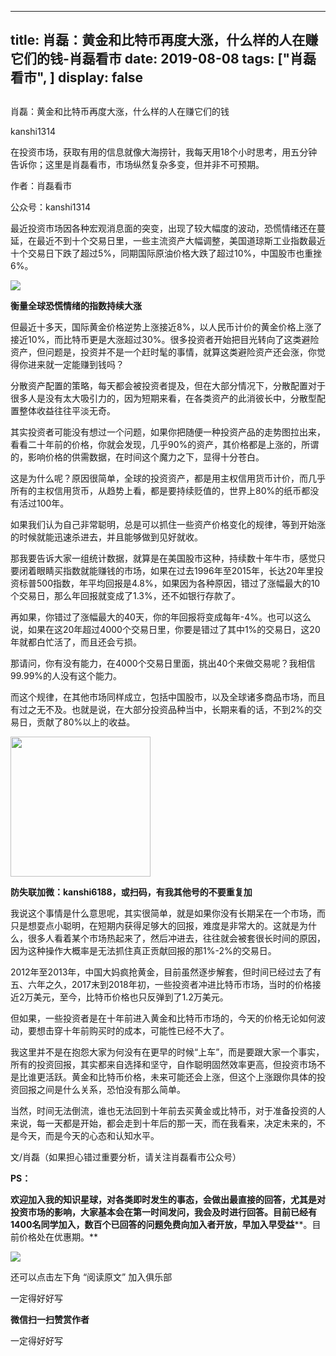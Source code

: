 
---
title:  肖磊：黄金和比特币再度大涨，什么样的人在赚它们的钱-肖磊看市
date: 2019-08-08
tags: ["肖磊看市", ]
display: false
---


## 



肖磊：黄金和比特币再度大涨，什么样的人在赚它们的钱




kanshi1314




在投资市场，获取有用的信息就像大海捞针，我每天用18个小时思考，用五分钟告诉你；这里是肖磊看市，市场纵然复杂多变，但并非不可预期。


作者：肖磊看市

公众号：kanshi1314



最近投资市场因各种宏观消息面的突变，出现了较大幅度的波动，恐慌情绪还在蔓延，在最近不到十个交易日里，一些主流资产大幅调整，美国道琼斯工业指数最近十个交易日下跌了超过5%，同期国际原油价格大跌了超过10%，中国股市也重挫6%。



<img class="rich_pages" data-copyright="0" data-ratio="1.1900161030595813" data-s="300,640" src="https://mmbiz.qpic.cn/mmbiz_jpg/rIYcHn0KrPSxR6ttM0Rvy7ickmr5lLPnQc3ibKwk1s5PWzKjibaDwl9NG2boQ7WR49YwOicja7uELicfia0ok7ksxahQ/640?wx_fmt=jpeg" data-type="jpeg" data-w="1242" style="">

**衡量全球恐慌情绪的指数持续大涨**



但最近十多天，国际黄金价格逆势上涨接近8%，以人民币计价的黄金价格上涨了接近10%，而比特币更是大涨超过30%。很多投资者开始把目光转向了这类避险资产，但问题是，投资并不是一个赶时髦的事情，就算这类避险资产还会涨，你觉得你进来就一定能赚到钱吗？



分散资产配置的策略，每天都会被投资者提及，但在大部分情况下，分散配置对于很多人是没有太大吸引力的，因为短期来看，在各类资产的此消彼长中，分散型配置整体收益往往平淡无奇。



其实投资者可能没有想过一个问题，如果你把随便一种投资产品的走势图拉出来，看看二十年前的价格，你就会发现，几乎90%的资产，其价格都是上涨的，所谓的，影响价格的供需数据，在时间这个魔力之下，显得十分苍白。



这是为什么呢？原因很简单，全球的投资资产，都是用主权信用货币计价，而几乎所有的主权信用货币，从趋势上看，都是要持续贬值的，世界上80%的纸币都没有活过100年。



如果我们认为自己非常聪明，总是可以抓住一些资产价格变化的规律，等到开始涨的时候就能迅速杀进去，并且能够做到见好就收。



那我要告诉大家一组统计数据，就算是在美国股市这种，持续数十年牛市，感觉只要闭着眼睛买指数就能赚钱的市场，如果在过去1996年至2015年，长达20年里投资标普500指数，年平均回报是4.8%，如果因为各种原因，错过了涨幅最大的10个交易日，那么年回报就变成了1.3%，还不如银行存款了。



再如果，你错过了涨幅最大的40天，你的年回报将变成每年-4%。也可以这么说，如果在这20年超过4000个交易日里，你要是错过了其中1%的交易日，这20年就都白忙活了，而且还会亏损。



那请问，你有没有能力，在4000个交易日里面，挑出40个来做交易呢？我相信99.99%的人没有这个能力。



而这个规律，在其他市场同样成立，包括中国股市，以及全球诸多商品市场，而且有过之无不及。也就是说，在大部分投资品种当中，长期来看的话，不到2%的交易日，贡献了80%以上的收益。



<img class="rich_pages" data-copyright="0" data-ratio="1" data-s="300,640" src="https://mmbiz.qpic.cn/mmbiz_jpg/rIYcHn0KrPQxE6zMiarib0VYKnt94Md6MMtJIw6YEwy8maoZPYfqopnlsqVs55Vz3JiaQIS7PZ1rg8lrYVngiaw9CQ/640?wx_fmt=jpeg" data-type="jpeg" data-w="430" style="height: 224px;width: 224px;"/>

**防失联加微：kanshi6188，或扫码，有我其他号的不要重复加**



我说这个事情是什么意思呢，其实很简单，就是如果你没有长期呆在一个市场，而只是想耍点小聪明，在短期内获得足够大的回报，难度是非常大的。这就是为什么，很多人看着某个市场热起来了，然后冲进去，往往就会被套很长时间的原因，因为这种操作大概率是无法抓住真正贡献回报的那1%-2%的交易日。



2012年至2013年，中国大妈疯抢黄金，目前虽然逐步解套，但时间已经过去了有五、六年之久，2017末到2018年初，一些投资者冲进比特币市场，当时的价格接近2万美元，至今，比特币价格也只反弹到了1.2万美元。



但如果，一些投资者是在十年前进入黄金和比特币市场的，今天的价格无论如何波动，要想击穿十年前购买时的成本，可能性已经不大了。



我这里并不是在抱怨大家为何没有在更早的时候“上车”，而是要跟大家一个事实，所有的投资回报，其实都来自选择和坚守，自作聪明固然效率更高，但投资市场不是比谁更活跃。黄金和比特币价格，未来可能还会上涨，但这个上涨跟你具体的投资回报之间是什么关系，恐怕没有那么简单。



当然，时间无法倒流，谁也无法回到十年前去买黄金或比特币，对于准备投资的人来说，每一天都是开始，都会走到十年后的那一天，而在我看来，决定未来的，不是今天，而是今天的心态和认知水平。



文/肖磊（如果担心错过重要分析，请关注肖磊看市公众号）



**PS：**



**欢迎加入我的知识星球，对各类即时发生的事态，会做出最直接的回答，尤其是对投资市场的影响，大家基本会在第一时间发问，我会及时进行回答。目前已经有1400名同学加入，****数百个已回答的问题免费向加入者开放，早****加入早受益****。目前价格处在优惠期。**





<img class="rich_pages" data-copyright="0" data-ratio="1.36" data-s="300,640" src="https://mmbiz.qpic.cn/mmbiz_png/rIYcHn0KrPTyAdichJv4FMB78GU7SppuuoeftByWcHFRafEaEib6icvQCBCsKgIEbG3MDQpmhejdJpTBzBYUDc4cQ/640?wx_fmt=png" data-type="png" data-w="750"/>



还可以点击左下角&nbsp;“阅读原文”&nbsp;加入俱乐部

一定得好好写


**微信扫一扫赞赏作者**






一定得好好写








